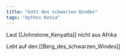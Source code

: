 ```yaml
---
title: "Gott des schwarzen Windes"
tags: "mythos Kenia"
---
```

Laut [[Johnstone_Kenyatta]] nicht aus Afrika

Lebt auf den [[Berg_des_schwarzen_Windes]]